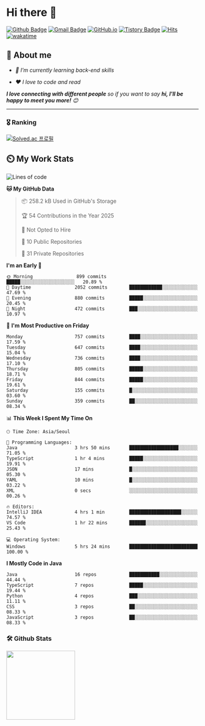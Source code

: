 # Hi there 👋
[![Github Badge](https://img.shields.io/badge/-uiw6unoh-grey?style=flat&logo=github&logoColor=white&link=https://github.com/uiw6unoh/)](https://www.github.com/uiw6unoh/) 
[![Gmail Badge](https://img.shields.io/badge/-uiw6unoh@naver.com-c14438?style=flat&logo=Gmail&logoColor=white&link=mailto:uiw6unoh@naver.com)](mailto:uiw6unoh@naver.com) 
[![GitHub.io](https://img.shields.io/badge/GitHub.io-orange?style=flat&logoColor=white)](https://uiw6unoh.github.io/)
[![Tistory Badge](https://img.shields.io/badge/Tech%20Blog-yellow?style=flat&logoColor=white)](https://www.uiw6unoh.com/)
[![Hits](https://hits.seeyoufarm.com/api/count/incr/badge.svg?url=https%3A%2F%2Fgithub.com%2Fuiw6unoh&count_bg=%2379C83D&title_bg=%23555555&icon=&icon_color=%23E7E7E7&title=hits&edge_flat=false)](https://hits.seeyoufarm.com)
[![wakatime](https://wakatime.com/badge/user/54252e40-b19e-45e1-9ec9-fb1c5a26c628.svg)](https://wakatime.com/@54252e40-b19e-45e1-9ec9-fb1c5a26c628)
<!-- [![Portfolio Badge](https://img.shields.io/badge/portfolio-web-blue?style=flat&link=https://github.com/uiw6unoh/)](https://github.com/uiw6unoh/)  -->

## 💬 About me
<em>
 
- 🌱 I’m currently learning back-end skills
 
- ❤️ I love to code and read
</em>

<em><b>I love connecting with different people</b> so if you want to say <b>hi, I'll be happy to meet you more!</b> 😊</em>

---
### 🎖️ Ranking
[![Solved.ac 프로필](http://mazassumnida.wtf/api/v2/generate_badge?boj=uiw6unoh)](https://www.acmicpc.net/user/uiw6unoh)

## ⏲️ My Work Stats
<!--[![uiw6unoh's wakatime stats](https://github-readme-stats.vercel.app/api/wakatime?username=uiw6unoh)]-->

<!--START_SECTION:waka-->
![Lines of code](https://img.shields.io/badge/From%20Hello%20World%20I%27ve%20Written-3.7%20million%20lines%20of%20code-blue)

**🐱 My GitHub Data** 

> 📦 258.2 kB Used in GitHub's Storage 
 > 
> 🏆 54 Contributions in the Year 2025
 > 
> 🚫 Not Opted to Hire
 > 
> 📜 10 Public Repositories 
 > 
> 🔑 31 Private Repositories 
 > 
**I'm an Early 🐤** 

```text
🌞 Morning                899 commits         █████░░░░░░░░░░░░░░░░░░░░   20.89 % 
🌆 Daytime                2052 commits        ████████████░░░░░░░░░░░░░   47.69 % 
🌃 Evening                880 commits         █████░░░░░░░░░░░░░░░░░░░░   20.45 % 
🌙 Night                  472 commits         ███░░░░░░░░░░░░░░░░░░░░░░   10.97 % 
```
📅 **I'm Most Productive on Friday** 

```text
Monday                   757 commits         ████░░░░░░░░░░░░░░░░░░░░░   17.59 % 
Tuesday                  647 commits         ████░░░░░░░░░░░░░░░░░░░░░   15.04 % 
Wednesday                736 commits         ████░░░░░░░░░░░░░░░░░░░░░   17.10 % 
Thursday                 805 commits         █████░░░░░░░░░░░░░░░░░░░░   18.71 % 
Friday                   844 commits         █████░░░░░░░░░░░░░░░░░░░░   19.61 % 
Saturday                 155 commits         █░░░░░░░░░░░░░░░░░░░░░░░░   03.60 % 
Sunday                   359 commits         ██░░░░░░░░░░░░░░░░░░░░░░░   08.34 % 
```


📊 **This Week I Spent My Time On** 

```text
🕑︎ Time Zone: Asia/Seoul

💬 Programming Languages: 
Java                     3 hrs 50 mins       ██████████████████░░░░░░░   71.05 % 
TypeScript               1 hr 4 mins         █████░░░░░░░░░░░░░░░░░░░░   19.91 % 
JSON                     17 mins             █░░░░░░░░░░░░░░░░░░░░░░░░   05.30 % 
YAML                     10 mins             █░░░░░░░░░░░░░░░░░░░░░░░░   03.22 % 
XML                      0 secs              ░░░░░░░░░░░░░░░░░░░░░░░░░   00.26 % 

🔥 Editors: 
IntelliJ IDEA            4 hrs 1 min         ███████████████████░░░░░░   74.57 % 
VS Code                  1 hr 22 mins        ██████░░░░░░░░░░░░░░░░░░░   25.43 % 

💻 Operating System: 
Windows                  5 hrs 24 mins       █████████████████████████   100.00 % 
```

**I Mostly Code in Java** 

```text
Java                     16 repos            ███████████░░░░░░░░░░░░░░   44.44 % 
TypeScript               7 repos             █████░░░░░░░░░░░░░░░░░░░░   19.44 % 
Python                   4 repos             ███░░░░░░░░░░░░░░░░░░░░░░   11.11 % 
CSS                      3 repos             ██░░░░░░░░░░░░░░░░░░░░░░░   08.33 % 
JavaScript               3 repos             ██░░░░░░░░░░░░░░░░░░░░░░░   08.33 % 
```




<!--END_SECTION:waka-->

### 🛠️ Github Stats <br/>
<p>
  <img height="180em" src="https://github-readme-stats-git-masterrstaa-rickstaa.vercel.app/api?username=uiw6unoh&show_icons=true&include_all_commits=true">
 <!--
  <img height="180em" src="https://github-readme-stats-git-masterrstaa-rickstaa.vercel.app/api/top-langs/?username=uiw6unoh&layout=compact">
 -->
</p>

